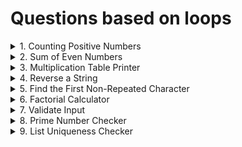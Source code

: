 # Questions based on loops

<details>
Problem: Given a list of numbers, count how many are positive.
numbers = [1, -2, 3, -4, 5, 6, -7, -8, 9, 10]
<summary>1. Counting Positive Numbers
</summary>
</details>

<details>
Problem: Calculate the sum of even numbers up to a given number n.
<summary>2. Sum of Even Numbers
</summary>
</details>

<details>
Problem: Print the multiplication table for a given number up to 10, but skip the fifth iteration.
<summary>3. Multiplication Table Printer
</summary>
</details>

<details>
Problem: Reverse a string using a loop.
<summary>4. Reverse a String
</summary>
</details>

<details>
Problem: Given a string, find the first non-repeated character.
<summary>5. Find the First Non-Repeated Character
</summary>
</details>

<details>
Problem: Compute the factorial of a number using a while loop.
<summary>6. Factorial Calculator
</summary>
</details>

<details>
Problem: Keep asking the user for input until they enter a number between 1 and 10.
<summary>7. Validate Input
</summary>
</details>

<details>
Problem: Check if a number is prime.
<summary>8. Prime Number Checker
</summary>
</details>

<details>
Problem: Check if all elements in a list are unique. If a duplicate is found, exit the loop and print the duplicate.
items = ["apple", "banana", "orange", "apple", "mango""]
<summary>9. List Uniqueness Checker
</summary>
</details>